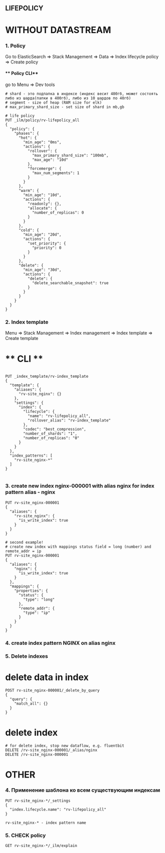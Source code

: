 ## LIFEPOLICY


# WITHOUT DATASTREAM
### 1. Policy
Go to ElasticSearch => Stack Management => Data => Index lifecycle policy => Create policy

#### ** Policy CLI**
go to Menu => Dev tools
```
# shard - это подпапка в индексе (индекс весит 400гб, может состоять либо из шарда(папки в 400гб), либо из 10 шардов по 40гб)
# segment - size of heap (RAM size for elk)
# max_primary_shard_size - set size of shard in mb,gb

# life policy
PUT _ilm/policy/rv-lifepolicy_all
{
  "policy": {
    "phases": {
      "hot": {
        "min_age": "0ms",
        "actions": {
          "rollover": {
            "max_primary_shard_size": "100mb",
            "max_age": "10d"
          },
          "forcemerge": {
            "max_num_segments": 1
          }
        }
      },
      "warm": {
        "min_age": "10d",
        "actions": {
          "readonly": {},
          "allocate": {
            "number_of_replicas": 0
          }
        }
      },
      "cold": {
        "min_age": "20d",
        "actions": {
          "set_priority": {
            "priority": 0
          }
        }
      },
      "delete": {
        "min_age": "30d",
        "actions": {
          "delete": {
            "delete_searchable_snapshot": true
          }
        }
      }
    }
  }
}
```
### 2. Index template
Menu => Stack Management => Index management => Index template => Create template
# ** CLI **
```

PUT _index_template/rv-index_template
{
  "template": {
    "aliases": {
      "rv-site_nginx": {}
    },
    "settings": {
      "index": {
        "lifecycle": {
          "name": "rv-lifepolicy_all",
          "rollover_alias": "rv-index_template"
        },
        "codec": "best_compression",
        "number_of_shards": "1",
        "number_of_replicas": "0"
      }
    }
  },
  "index_patterns": [
    "rv-site_nginx-*"
  ]
}


```

### 3. create new index nginx-000001 with alias nginx for index pattern alias - nginx
```
PUT rv-site_nginx-000001
{
  "aliases": {
    "rv-site_nginx": {
      "is_write_index": true
    }
  }
}

# second example!
# create new index with mappings status field = long (number) and remote_addr = ip
PUT rv-site_nginx-000001
{
  "aliases": {
    "nginx": {
      "is_write_index": true
    }
  },
  "mappings": {
    "properties": {
      "status": {
        "type": "long"
      },
      "remote_addr": {
        "type": "ip"
      }
    }
  }
}
```
### 4. create index pattern NGINX on alias nginx


### 5. Delete indexes
# delete data in index
```
POST rv-site_nginx-000001/_delete_by_query
{
  "query": {
    "match_all": {}
  }
}
```
# delete index
```
# for delete index, stop new dataflow, e.g. fluentbit
DELETE /rv-site_nginx-000001/_alias/nginx
DELETE /rv-site_nginx-000001

```

# OTHER
### 4. Применение шаблона ко всем существующим индексам
```
PUT rv-site_nginx-*/_settings
{
  "index.lifecycle.name": "rv-lifepolicy_all" 
}

rv-site_nginx-* - index pattern name
```
### 5. CHECK policy
```
GET rv-site_nginx-*/_ilm/explain
```
